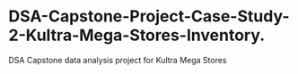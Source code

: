 # DSA-Capstone-Project-Case-Study-2-Kultra-Mega-Stores-Inventory.
DSA Capstone data analysis project for Kultra Mega Stores
